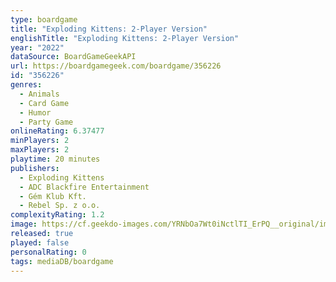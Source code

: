 ```yaml
---
type: boardgame
title: "Exploding Kittens: 2-Player Version"
englishTitle: "Exploding Kittens: 2-Player Version"
year: "2022"
dataSource: BoardGameGeekAPI
url: https://boardgamegeek.com/boardgame/356226
id: "356226"
genres:
  - Animals
  - Card Game
  - Humor
  - Party Game
onlineRating: 6.37477
minPlayers: 2
maxPlayers: 2
playtime: 20 minutes
publishers:
  - Exploding Kittens
  - ADC Blackfire Entertainment
  - Gém Klub Kft.
  - Rebel Sp. z o.o.
complexityRating: 1.2
image: https://cf.geekdo-images.com/YRNbOa7Wt0iNctlTI_ErPQ__original/img/O4YQvywonaHc5obE1qggup0AlaY=/0x0/filters:format(jpeg)/pic6664737.jpg
released: true
played: false
personalRating: 0
tags: mediaDB/boardgame
---
```

